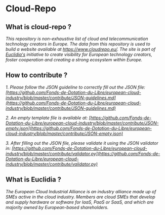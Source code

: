 # Cloud-Repo

## What is cloud-repo ?

*This repository is non-exhaustive list of cloud and telecommunication technology creators in Europe. The data from this repository is used to build a website available at https://www.cloudrepo.eu/. The site is part of [Euclidia's](www.euclidia.eu) initiative to create visibility for European technology creators, foster cooperation and creating a strong ecosystem within Europe.*

## How to contribute ?
*1. Please follow the JSON guideline to correctly fill out the JSON file: [https://github.com/Fonds-de-Dotation-du-Libre/european-cloud-industry/blob/master/contribute/JSON-guidelines.md](https://github.com/Fonds-de-Dotation-du-Libre/european-cloud-industry/blob/master/contribute/JSON-guidelines.md)*

*2. An empty template file is available at: [https://github.com/Fonds-de-Dotation-du-Libre/european-cloud-industry/blob/master/contribute/JSON-empty.json](https://github.com/Fonds-de-Dotation-du-Libre/european-cloud-industry/blob/master/contribute/JSON-empty.json)*

*3. After filling out the JSON file, please validate it using the JSON validator in: [https://github.com/Fonds-de-Dotation-du-Libre/european-cloud-industry/blob/master/contribute/validator.py](https://github.com/Fonds-de-Dotation-du-Libre/european-cloud-industry/blob/master/contribute/validator.py)*

## What is Euclidia ?
*The European Cloud Industrial Alliance is an industry alliance made up of SMEs active in the cloud industry. Members are cloud SMEs that develop and supply hardware or software for IaaS, PaaS or SaaS, and which are majority owned by European-based shareholders.*
